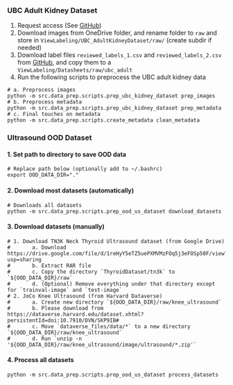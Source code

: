 ### UBC Adult Kidney Dataset

1. Request access (See [GitHub](https://github.com/rsingla92/kidneyUS/))
2. Download images from OneDrive folder, and rename folder to `raw` and store in `ViewLabeling/UBC_AdultKidneyDataset/raw/` (create subdir if needed)
3. Download label files `reviewed_labels_1.csv` and `reviewed_labels_2.csv` from [GitHub](https://github.com/rsingla92/kidneyUS/blob/main/labels/), and copy them to a `ViewLabeling/Datasheets/raw/ubc_adult`
4. Run the following scripts to preprocess the UBC adult kidney data
```
# a. Preprocess images
python -m src.data_prep.scripts.prep_ubc_kidney_dataset prep_images
# b. Preprocess metadata
python -m src.data_prep.scripts.prep_ubc_kidney_dataset prep_metadata
# c. Final touches on metadata
python -m src.data_prep.scripts.create_metadata clean_metadata
```

### Ultrasound OOD Dataset

#### 1. Set path to directory to save OOD data
```
# Replace path below (optionally add to ~/.bashrc)
export OOD_DATA_DIR="."
```

#### 2. Download most datasets (automatically)
```
# Downloads all datasets
python -m src.data_prep.scripts.prep_ood_us_dataset download_datasets
```

#### 3. Download datasets (manually)
```
# 1. Download TN3K Neck Thyroid Ultrasound dataset (from Google Drive)
#       a. Download https://drive.google.com/file/d/1reHyY5eTZ5uePXMVMzFOq5j3eFOSp50F/view?usp=sharing
#       b. Extract RAR file
#       c. Copy the directory `ThyroidDataset/tn3k` to `${OOD_DATA_DIR}/raw`
#       d. (Optional) Remove everything under that directory except for `trainval-image` and `test-image`
# 2. JoCo Knee Ultrasound (from Harvard Dataverse)
#       a. Create new directory `${OOD_DATA_DIR}/raw/knee_ultrasound`
#       b. Please download from https://dataverse.harvard.edu/dataset.xhtml?persistentId=doi:10.7910/DVN/SKP9IB#
#       c. Move `dataverse_files/data/*` to a new directory `${OOD_DATA_DIR}/raw/knee_ultrasound`
#       d. Run `unzip -n '${OOD_DATA_DIR}/raw/knee_ultrasound/image/ultrasound/*.zip'`
```

#### 4. Process all datasets
```
python -m src.data_prep.scripts.prep_ood_us_dataset process_datasets
```